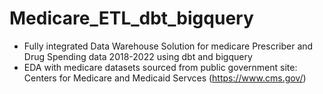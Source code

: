 # Medicare_ETL_dbt_bigquery

- Fully integrated Data Warehouse Solution for medicare Prescriber and Drug Spending data 2018-2022 using dbt and bigquery
- EDA with medicare datasets sourced from public government site: Centers for Medicare and Medicaid Servces (https://www.cms.gov/)
